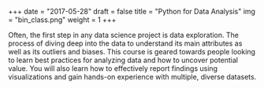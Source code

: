 +++
date = "2017-05-28"
draft = false
title = "Python for Data Analysis"
img = "bin_class.png"
weight = 1
+++

Often, the first step in any data science project is data exploration. The process of diving deep into the data to understand its main attributes as well as its outliers and biases. This course is geared towards people looking to learn best practices for analyzing data and how to uncover potential value. You will also learn how to effectively report findings using visualizations and gain hands-on experience with multiple, diverse datasets.